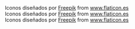 <div>Iconos diseñados por <a href="https://www.flaticon.es/autores/freepik" title="Freepik">Freepik</a> from <a href="https://www.flaticon.es/" title="Flaticon">www.flaticon.es</a></div>


<div>Iconos diseñados por <a href="https://www.flaticon.es/autores/freepik" title="Freepik">Freepik</a> from <a href="https://www.flaticon.es/" title="Flaticon">www.flaticon.es</a></div>

<div>Iconos diseñados por <a href="https://www.flaticon.es/autores/freepik" title="Freepik">Freepik</a> from <a href="https://www.flaticon.es/" title="Flaticon">www.flaticon.es</a></div>
